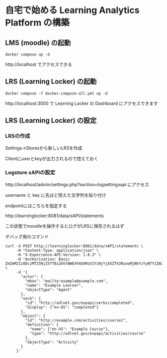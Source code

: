 # 自宅で始める Learning Analytics Platform の構築

## LMS (moodle) の起動

```
docker compose up -d
```

http://localhost でアクセスできる

## LRS (Learning Locker) の起動

```
docker compose -f docker-compose-all.yml up -d
```

http://localhost:3000 で Learning Locker の Dashboard にアクセスできます

## LRS (Learning Locker) の設定

### LRSの作成

Settings->Storesから新しいLRSを作成

Clientにuserとkeyが出力されるので控えておく

### Logstore xAPIの設定

http://localhost/admin/settings.php?section=logsettingxapi にアクセス

username と key に先ほど控えた文字列を貼り付け

endpointにはこちらを指定する

http://learninglocker:8081/data/xAPI/statements

この状態でmoodleを操作するとログがLRSに保存されるはず

デバッグ用のコマンド

```
curl -X POST http://learninglocker:8081/data/xAPI/statements \
     -H "Content-Type: application/json" \
     -H "X-Experience-API-Version: 1.0.3" \
     -H "Authorization: Basic ZmZmM2IzODczMTI5NjI5YTBiZmVlNWE4YmQ4MzU1YzNjYjA5ZTk3NzowMjNkYzYyNTY1ZWZjZTA1MTVhMDE1YzEwYmFmNDA4OWMzMTlhZTkz" \
     -d '{
       "actor": {
         "mbox": "mailto:example@example.com",
         "name": "Example Learner",
         "objectType": "Agent"
       },
       "verb": {
         "id": "http://adlnet.gov/expapi/verbs/completed",
         "display": {"en-US": "completed"}
       },
       "object": {
         "id": "http://example.com/activities/course1",
         "definition": {
           "name": {"en-US": "Example Course"},
           "type": "http://adlnet.gov/expapi/activities/course"
         },
         "objectType": "Activity"
       }
     }'
```
